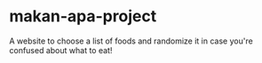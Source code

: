 # makan-apa-project
A website to choose a list of foods and randomize it in case you're confused about what to eat!
